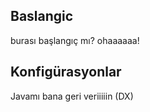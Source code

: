 ## Baslangic ##
burası başlangıç mı? ohaaaaaa!
## Konfigürasyonlar ##
Javamı bana geri veriiiiin (DX)
